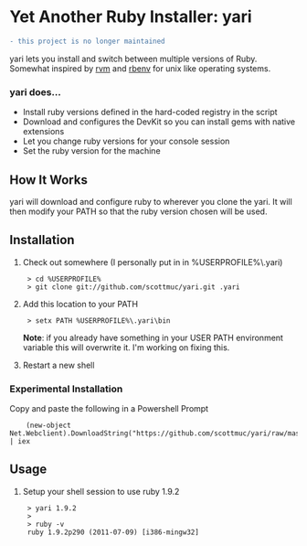 # Yet Another Ruby Installer: yari

```diff
- this project is no longer maintained
```

yari lets you install and switch between multiple versions of Ruby. Somewhat
inspired by [rvm](http://beginrescueend.com/) and [rbenv](https://github.com/sstephenson/rbenv) 
for unix like operating systems.

### yari does...

* Install ruby versions defined in the hard-coded registry in the script
* Download and configures the DevKit so you can install gems with native extensions
* Let you change ruby versions for your console session 
* Set the ruby version for the machine

## How It Works

yari will download and configure ruby to wherever you clone the yari. It will then modify
your PATH so that the ruby version chosen will be used. 

## Installation

1. Check out somewhere (I personally put in in %USERPROFILE%\\.yari)

        > cd %USERPROFILE%
        > git clone git://github.com/scottmuc/yari.git .yari

2. Add this location to your PATH

        > setx PATH %USERPROFILE%\.yari\bin

   **Note**: if you already have something in your USER PATH environment variable
   this will overwrite it. I'm working on fixing this.

3. Restart a new shell

### Experimental Installation

Copy and paste the following in a Powershell Prompt

        (new-object Net.Webclient).DownloadString("https://github.com/scottmuc/yari/raw/master/installer.ps1") | iex

## Usage

1. Setup your shell session to use ruby 1.9.2

        > yari 1.9.2
        >
        > ruby -v
        ruby 1.9.2p290 (2011-07-09) [i386-mingw32]

